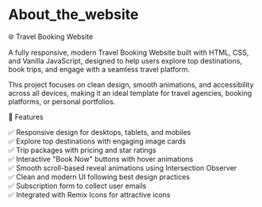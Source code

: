 # About_the_website

🌐 Travel Booking Website

A fully responsive, modern Travel Booking Website built with HTML, CSS, and Vanilla JavaScript, designed to help users explore top destinations, book trips, and engage with a seamless travel platform.

This project focuses on clean design, smooth animations, and accessibility across all devices, making it an ideal template for travel agencies, booking platforms, or personal portfolios.

🎨 Features

✅ Responsive design for desktops, tablets, and mobiles<br>
✅ Explore top destinations with engaging image cards<br>
✅ Trip packages with pricing and star ratings<br>
✅ Interactive "Book Now" buttons with hover animations<br>
✅ Smooth scroll-based reveal animations using Intersection Observer<br>
✅ Clean and modern UI following best design practices<br>
✅ Subscription form to collect user emails<br>
✅ Integrated with Remix Icons for attractive icons<br>
